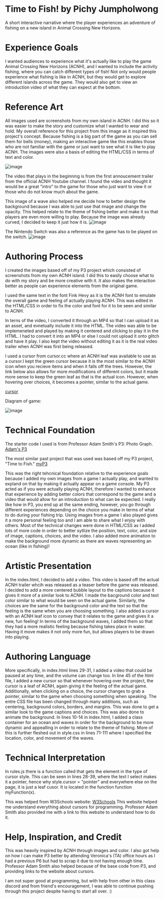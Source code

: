# Time to Fish! by Pichy Jumpholwong

A short interactive narrative where the player experiences an adventure of fishing
on a new island in Animal Crossing New Horizons.

# Experience Goals

I wanted audiences to experience what it's actually like to play the game
Animal Crossing New Horizons (ACNH), and I wanted to include the activity fishing, where you
can catch different types of fish! Not only would people experience what fishing is like in ACNH, but
they would get to explore different islands across the game. They would also get to view an
introduction video of what they can expect at the bottom.

# Reference Art

All images used are screenshots from my own island in ACNH. I did this so it was easier
to make the story and customize what I wanted to wear and hold. My overall reference for
this project from this image as it inspired this project's concept.
Because fishing is a big part of the game as you can sell them for bells (money),
making an interactive game like this enables those who are not familiar with
the game or just want to see what it is like to play ACNH. The images were also a basis of editing the HTML/CSS in terms of text and color.

![image](https://raw.githubusercontent.com/pichyj/Time-To-Fish/main/89994064-3170-4eb9-b760-92d72489094a%2Facnh%20fishing.jpeg?v=1638384978614)

The video that plays in the beginning is from the first annoucement trailer from the official ACNH Youtube channel.
I found the video and thought
it would be a great "intro" to the game for those who just want
to view it or those who do not know much about the game.

This image of a wave also helped me decide how to better design the background because I was able to just use that
image and change the opacity. This helped relate to the theme of fishing better and make it so that
players are even more willing to play. Because the image was already curved, I decided to keep it just how it is.
![image](https://raw.githubusercontent.com/pichyj/Time-To-Fish/main/3041ed69-16f2-4ca4-b819-67f667fbab1b%2Fwave%20image.svg?v=1638480206098)

The Nintendo Switch was also a reference as the game has to be played on the switch.
![image](https://raw.githubusercontent.com/pichyj/Time-To-Fish/main/89994064-3170-4eb9-b760-92d72489094a%2Fnintendo%20switch%20image.jpeg?v=1638302306525)

# Authoring Process

I created the images based off of my P3 project which consisted of screenshots from my own
ACNH island. I did this to easily choose what to do with my story and be
more creative with it. It also makes the interaction better as people can experience elements from the original game.

I used the same text in the font Fink Hevy as it is the ACNH font to emulate
the overall game and feeling of actually playing ACNH. This was edited in the HTML/CSS
in order to fix the color and font for it to be seen and similar to ACNH.

In terns of the video, I converted it through an MP4 so that I can upload it as an asset,
and evnetually include it into the HTML. The video was able to be implemeneted and played
by making it centered and clicking to play it in the HTML. I had to convert it into an MP4
or else I could not upload it onto glitch and have it play. I also kept the video without
editing it as it is the real video trailer when ACNH was first being released.

I used a cursor from cursor.cc where an ACNH leaf was available to use as a cursor.I kept the green
cursor because it is the most similar to the ACNH icon when you recieve items and when it falls off the trees.
However, the link below also allows for more modifications of different colors, but it made more sense to keep the
green leaf as that is the actual icon. However, when hovering over choices, it becomes a pointer, similar to the
actual game.

[cursor](https://www.cursor.cc/?action=icon&file_id=28145)

Diagram of game:

![image](https://raw.githubusercontent.com/pichyj/Time-To-Fish/main/20063bc3-0987-4207-a361-6d7d8ed86e5b%2FIMG_1724.PNG?v=1635997615416)

# Technical Foundation

The starter code I used is from Professor Adam Smith's P3: Photo Graph. [Adam's P3](https://glitch.com/~photo-graph-base-2021)

The most similar past project that was used was based off my P3 project, "Time to Fish."
[myP3](https://p3-time-to-fish.glitch.me)

This was the right tehcnical foundation relative to the experience goals because I added my
own images from a game I actually play, and wanted to expland on that by making it actually
appear on a game console. My P3 acted as if you were actually playing ACNH, therefore I
wanted to enhance that experience by adding better colors that correspond to the game and
a video that would allow for an introduction to what can be expected. I really like how in
P3, you end up at the same ending, however, you go through different experiences depending
on the choice you make in terms of what to do during your fishing trip. Using images from a game I also played
gives it a more personal feeling too and I am able to share what I enjoy with others.
Most of the technical changes were done in HTML/CSS as I added lots of more code in order
to better sytlize the position, text, color, and size of image, captions, choices, and the
video. I also added more animation to make the background more dynamic as there are waves representing an ocean (like in fishing)!

# Artistic Presentation

In the index.html, I decided to add a video. This video is based off the actual ACNH
trailer whcih was released as a teaser before the game was released. I decided to add a
more centered bubble layout to the captions because it gives it more of a similar look
to ACNH. I made the bacground color and text color similar to what would be seen on the
actual game. Similarly, the choices are the same for the background color and the
text so that the feeling is the same when you are choosing something. I also added a cursor with
an ACNH leaf icon to convey that it relates to the game and gives it a new, fun feeling! In terms of the
background waves, I added them so that they had a more realistic feeling because fishing takes place in
water. Having it move makes it not only more fun, but allows players to be drawn into playing.

# Authoring Language

More specifically, in index.html lines 29-31, I added a video that could be paused at any
time, and the volume can change too. In line 45 of the html file, I added a new cursor so that whenever
hovering over the project, the cursor is a leaf of ACNH, again giving it the feeling of
the actual game. Additionally, when clicking on a choice, the cursor changes to grab a pointer, similar
to the game when choosing something when speaking. The entre CSS file has been changed through many additions, such as
centering, background colors, borders, and margins. This was done to get a similar look
to the game captions and choices. This was also done to animate the background. In lines 10-14 in index.html, I added a class container for an ocean and waves
in order for the background to be more dynamic and appealling in order to relate to the theme of fishing. More
of this is further fleshed out in style.css in lines 71-111 where I specified the location, color, and movement of the waves.

# Technical Interpretation

In rules.js there is a function called that gets the element in the type of cursor style.
This can be seen in lines 28-39, where the text I select makes it a pointer, hence why style.cursor = "pointer" and everywhere else on the page,
it is just a leaf cusor. It is located in the function function myFunction(x).


This was helped from W3Schools website: [W3Schools](https://www.w3schools.com/jsref/prop_style_cursor.asp)
This website helped me understand everything about cursors for programming. Professor Adam Smith also provided me with a link to
this website to understand how to do it.

# Help, Inspiration, and Credit

This was heavily inspired by ACNH through images and color. I also got help on how I can
make P3 better by attending Veronica's (TA) office hours as I had a previous P6 but had to scrap it due
to not having enough time. Professor Adam Smith also helped because of the base code from P3, and
providing links to the website about cursors.

I am not super good at programming, but with help from other in this class discord and from friend's
encouragement, I was able to continue pushing through this project despite having to start all over. :)
